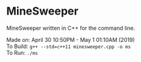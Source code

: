 # MineSweeper
MineSweeper written in C++ for the command line. 

Made on: April 30 10:50PM - May 1 01:10AM (2019)  
To Build: `g++ --std=c++11 minesweeper.cpp -o ms`    
To Run: `./ms`
